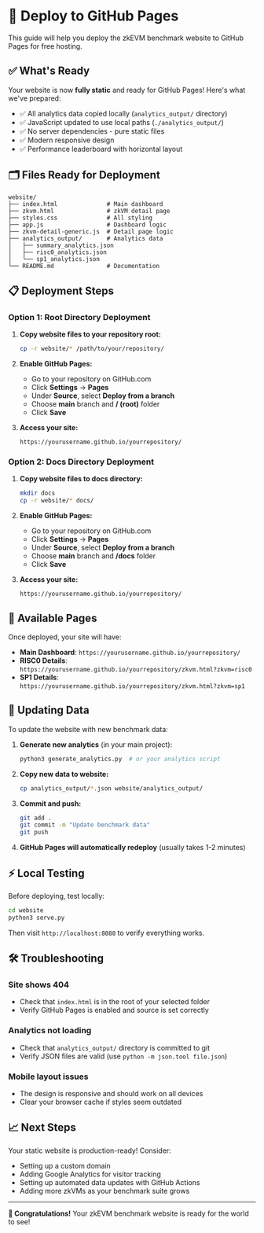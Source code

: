 # 🚀 Deploy to GitHub Pages

This guide will help you deploy the zkEVM benchmark website to GitHub Pages for free hosting.

## ✅ What's Ready

Your website is now **fully static** and ready for GitHub Pages! Here's what we've prepared:

- ✅ All analytics data copied locally (`analytics_output/` directory)
- ✅ JavaScript updated to use local paths (`./analytics_output/`)
- ✅ No server dependencies - pure static files
- ✅ Modern responsive design
- ✅ Performance leaderboard with horizontal layout

## 🗂️ Files Ready for Deployment

```
website/
├── index.html              # Main dashboard
├── zkvm.html               # zkVM detail page  
├── styles.css              # All styling
├── app.js                  # Dashboard logic
├── zkvm-detail-generic.js  # Detail page logic
├── analytics_output/       # Analytics data
│   ├── summary_analytics.json
│   ├── risc0_analytics.json
│   └── sp1_analytics.json
└── README.md               # Documentation
```

## 📋 Deployment Steps

### Option 1: Root Directory Deployment

1. **Copy website files to your repository root:**
   ```bash
   cp -r website/* /path/to/your/repository/
   ```

2. **Enable GitHub Pages:**
   - Go to your repository on GitHub.com
   - Click **Settings** → **Pages**
   - Under **Source**, select **Deploy from a branch**
   - Choose **main** branch and **/ (root)** folder
   - Click **Save**

3. **Access your site:**
   ```
   https://yourusername.github.io/yourrepository/
   ```

### Option 2: Docs Directory Deployment

1. **Copy website files to docs directory:**
   ```bash
   mkdir docs
   cp -r website/* docs/
   ```

2. **Enable GitHub Pages:**
   - Go to your repository on GitHub.com
   - Click **Settings** → **Pages**
   - Under **Source**, select **Deploy from a branch**
   - Choose **main** branch and **/docs** folder
   - Click **Save**

3. **Access your site:**
   ```
   https://yourusername.github.io/yourrepository/
   ```

## 🔗 Available Pages

Once deployed, your site will have:

- **Main Dashboard**: `https://yourusername.github.io/yourrepository/`
- **RISC0 Details**: `https://yourusername.github.io/yourrepository/zkvm.html?zkvm=risc0`
- **SP1 Details**: `https://yourusername.github.io/yourrepository/zkvm.html?zkvm=sp1`

## 🔄 Updating Data

To update the website with new benchmark data:

1. **Generate new analytics** (in your main project):
   ```bash
   python3 generate_analytics.py  # or your analytics script
   ```

2. **Copy new data to website:**
   ```bash
   cp analytics_output/*.json website/analytics_output/
   ```

3. **Commit and push:**
   ```bash
   git add .
   git commit -m "Update benchmark data"
   git push
   ```

4. **GitHub Pages will automatically redeploy** (usually takes 1-2 minutes)

## ⚡ Local Testing

Before deploying, test locally:

```bash
cd website
python3 serve.py
```

Then visit `http://localhost:8080` to verify everything works.

## 🛠️ Troubleshooting

### Site shows 404
- Check that `index.html` is in the root of your selected folder
- Verify GitHub Pages is enabled and source is set correctly

### Analytics not loading
- Check that `analytics_output/` directory is committed to git
- Verify JSON files are valid (use `python -m json.tool file.json`)

### Mobile layout issues
- The design is responsive and should work on all devices
- Clear your browser cache if styles seem outdated

## 📈 Next Steps

Your static website is production-ready! Consider:

- Setting up a custom domain
- Adding Google Analytics for visitor tracking
- Setting up automated data updates with GitHub Actions
- Adding more zkVMs as your benchmark suite grows

---

**🎉 Congratulations!** Your zkEVM benchmark website is ready for the world to see! 